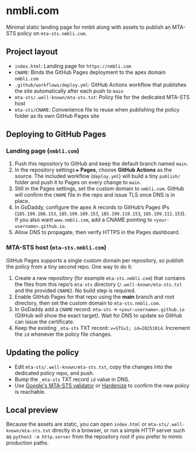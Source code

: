 # nmbli.com

Minimal static landing page for nmbli along with assets to publish an MTA-STS policy on `mta-sts.nmbli.com`.

## Project layout

- `index.html`: Landing page for `https://nmbli.com`
- `CNAME`: Binds the GitHub Pages deployment to the apex domain `nmbli.com`
- `.github/workflows/deploy.yml`: GitHub Actions workflow that publishes the site automatically
after each push to `main`
- `mta-sts/.well-known/mta-sts.txt`: Policy file for the dedicated MTA-STS host
- `mta-sts/CNAME`: Convenience file to reuse when publishing the policy folder as its own GitHub Pages site

## Deploying to GitHub Pages

### Landing page (`nmbli.com`)

1. Push this repository to GitHub and keep the default branch named `main`.
2. In the repository settings ▸ **Pages**, choose **GitHub Actions** as the source. The included
   workflow (`deploy.yml`) will build a tiny `publish/` folder and push it to Pages on every change to `main`.
3. Still in the Pages settings, set the custom domain to `nmbli.com`. GitHub will confirm the `CNAME`
   file in the repo and issue TLS once DNS is in place.
4. In GoDaddy, configure the apex A records to GitHub’s Pages IPs (`185.199.108.153`, `185.199.109.153`,
   `185.199.110.153`, `185.199.111.153`). If you also want `www.nmbli.com`, add a CNAME pointing to
   `<your-username>.github.io`.
5. Allow DNS to propagate, then verify HTTPS in the Pages dashboard.

### MTA-STS host (`mta-sts.nmbli.com`)

GitHub Pages supports a single custom domain per repository, so publish the policy from a tiny
second repo. One way to do it:

1. Create a new repository (for example `mta-sts.nmbli.com`) that contains the files from this repo’s
   `mta-sts` directory (`/.well-known/mta-sts.txt` and the provided `CNAME`). No build step is required.
2. Enable GitHub Pages for that repo using the **main** branch and root directory, then set the custom
   domain to `mta-sts.nmbli.com`.
3. In GoDaddy add a `CNAME` record: `mta-sts` → `<your-username>.github.io` (GitHub will show the
   exact target). Wait for DNS to update so GitHub can issue the certificate.
4. Keep the existing `_mta-sts` TXT record: `v=STSv1; id=20251014`. Increment the `id` whenever the policy file changes.

## Updating the policy

- Edit `mta-sts/.well-known/mta-sts.txt`, copy the changes into the dedicated policy repo, and push.
- Bump the `_mta-sts` TXT record `id` value in DNS.
- Use [Google's MTA-STS validator](https://toolbox.googleapps.com/apps/checkmx/) or [Hardenize](https://www.hardenize.com/) to confirm the new policy is reachable.

## Local preview

Because the assets are static, you can open `index.html` or `mta-sts/.well-known/mta-sts.txt` directly
in a browser, or run a simple HTTP server such as `python3 -m http.server` from the repository root if
you prefer to mimic production paths.
